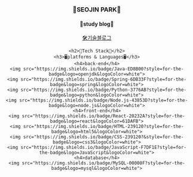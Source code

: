<div align=center>
    <h3>🍏SEOJIN PARK🍏</h3>
    <h4>📝study blog📝</h4> 
    <a href="https://corner-ds.tistory.com/">🛠️기술블로그</a>

    <h2>💫Tech Stack💫</h2>
    <h3>🖥️platforms & Languages🖥️</h3>
    <h4>back-end</h4>
    <img src="https://img.shields.io/badge/Java-ED8B00?style=for-the-badge&logo=openjdk&logoColor=white">
    <img src="https://img.shields.io/badge/Spring-6DB33F?style=for-the-badge&logo=spring&logoColor=white">
    <img src="https://img.shields.io/badge/Python-3776AB?style=for-the-badge&logo=python&logoColor=white">
    <img src="https://img.shields.io/badge/Node.js-43853D?style=for-the-badge&logo=node.js&logoColor=white">
    <h4>front-end</h4>
    <img src="https://img.shields.io/badge/React-20232A?style=for-the-badge&logo=react&logoColor=61DAFB">
    <img src="https://img.shields.io/badge/HTML-239120?style=for-the-badge&logo=html5&logoColor=white">
    <img src="https://img.shields.io/badge/CSS-239120?&style=for-the-badge&logo=css3&logoColor=white">
    <img src="https://img.shields.io/badge/JavaScript-F7DF1E?style=for-the-badge&logo=JavaScript&logoColor=white">
    <h4>database</h4>
    <img src="https://img.shields.io/badge/MySQL-00000F?style=for-the-badge&logo=mysql&logoColor=white">
</div>


